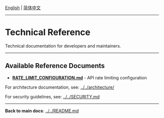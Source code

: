 [English](README.md) | [简体中文](../zh/README.md)

---

# Technical Reference

Technical documentation for developers and maintainers.

---

## Available Reference Documents

- **[RATE_LIMIT_CONFIGURATION.md](RATE_LIMIT_CONFIGURATION.md)** - API rate limiting configuration

For architecture documentation, see: [../../architecture/](../../architecture/)

For security guidelines, see: [../../SECURITY.md](../../../SECURITY.md)

---

**Back to main docs**: [../../README.md](../../README.md)

